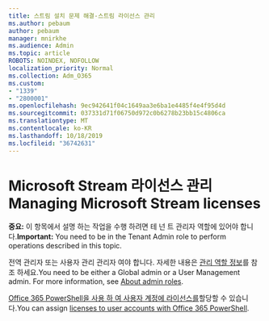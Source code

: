 ```yaml
---
title: 스트림 설치 문제 해결-스트림 라이선스 관리
ms.author: pebaum
author: pebaum
manager: mnirkhe
ms.audience: Admin
ms.topic: article
ROBOTS: NOINDEX, NOFOLLOW
localization_priority: Normal
ms.collection: Adm_O365
ms.custom:
- "1339"
- "2800001"
ms.openlocfilehash: 9ec942641f04c1649aa3e6ba1e4485f4e4f95d4d
ms.sourcegitcommit: 037331d71f06750d972c0b6278b23bb15c4806ca
ms.translationtype: MT
ms.contentlocale: ko-KR
ms.lasthandoff: 10/18/2019
ms.locfileid: "36742631"
---
```

# <a name="managing-microsoft-stream-licenses"></a><span data-ttu-id="22c3a-102">Microsoft Stream 라이선스 관리</span><span class="sxs-lookup"><span data-stu-id="22c3a-102">Managing Microsoft Stream licenses</span></span>

<span data-ttu-id="22c3a-103">**중요:** 이 항목에서 설명 하는 작업을 수행 하려면 테 넌 트 관리자 역할에 있어야 합니다.</span><span class="sxs-lookup"><span data-stu-id="22c3a-103">**Important:** You need to be in the Tenant Admin role to perform operations described in this topic.</span></span>

<span data-ttu-id="22c3a-104">전역 관리자 또는 사용자 관리 관리자 여야 합니다. 자세한 내용은 [관리 역할 정보](https://docs.microsoft.com/office365/admin/add-users/about-admin-roles)를 참조 하세요.</span><span class="sxs-lookup"><span data-stu-id="22c3a-104">You need to be either a Global admin or a User Management admin. For more information, see [About admin roles](https://docs.microsoft.com/office365/admin/add-users/about-admin-roles).</span></span>

<span data-ttu-id="22c3a-105">[Office 365 PowerShell을 사용 하 여 사용자 계정에 라이선스를](https://go.microsoft.com/fwlink/p/?linkid=850410)할당할 수 있습니다.</span><span class="sxs-lookup"><span data-stu-id="22c3a-105">You can assign [licenses to user accounts with Office 365 PowerShell](https://go.microsoft.com/fwlink/p/?linkid=850410).</span></span>
